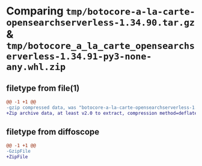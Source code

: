 # Comparing `tmp/botocore-a-la-carte-opensearchserverless-1.34.90.tar.gz` & `tmp/botocore_a_la_carte_opensearchserverless-1.34.91-py3-none-any.whl.zip`

## filetype from file(1)

```diff
@@ -1 +1 @@
-gzip compressed data, was "botocore-a-la-carte-opensearchserverless-1.34.90.tar", last modified: Wed Apr 24 01:02:20 2024, max compression
+Zip archive data, at least v2.0 to extract, compression method=deflate
```

## filetype from diffoscope

```diff
@@ -1 +1 @@
-GzipFile
+ZipFile
```

